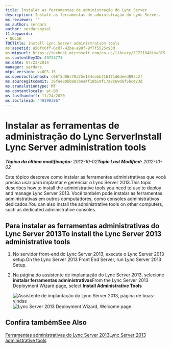 ```yaml
---
title: Instalar as ferramentas de administração do Lync Server
description: Instale as ferramentas de administração do Lync Server.
ms.reviewer: ''
ms.author: serdars
author: serdarsoysal
f1.keywords:
- NOCSH
TOCTitle: Install Lync Server administration tools
ms:assetid: a56fc6ff-6cd7-42be-a99f-9f7f5525c93d
ms:mtpsurl: https://technet.microsoft.com/en-us/library/JJ721840(v=OCS.15)
ms:contentKeyID: 49733773
ms.date: 07/23/2014
manager: serdars
mtps_version: v=OCS.15
ms.openlocfilehash: c06f5d06c70a25e154cebb316121d6deed893c2f
ms.sourcegitcommit: 36fee89bb887bea4f18b19f17a8c69daf5bc423d
ms.translationtype: MT
ms.contentlocale: pt-BR
ms.lasthandoff: 11/24/2020
ms.locfileid: "49390386"
---
```

# <a name="install-lync-server-administration-tools"></a><span data-ttu-id="a6aed-103">Instalar as ferramentas de administração do Lync Server</span><span class="sxs-lookup"><span data-stu-id="a6aed-103">Install Lync Server administration tools</span></span>

<div data-xmlns="http://www.w3.org/1999/xhtml">

<div class="topic" data-xmlns="http://www.w3.org/1999/xhtml" data-msxsl="urn:schemas-microsoft-com:xslt" data-cs="https://msdn.microsoft.com/">

<div data-asp="https://msdn2.microsoft.com/asp">



</div>

<div id="mainSection">

<div id="mainBody"><span data-ttu-id="a6aed-104">

<span> </span></span><span class="sxs-lookup"><span data-stu-id="a6aed-104">

<span> </span></span></span>

<span data-ttu-id="a6aed-105">_**Tópico da última modificação:** 2012-10-02_</span><span class="sxs-lookup"><span data-stu-id="a6aed-105">_**Topic Last Modified:** 2012-10-02_</span></span>

<span data-ttu-id="a6aed-106">Este tópico descreve como instalar as ferramentas administrativas que você precisa usar para implantar e gerenciar o Lync Server 2013.</span><span class="sxs-lookup"><span data-stu-id="a6aed-106">This topic describes how to install the administrative tools you need to use to deploy and manage Lync Server 2013.</span></span> <span data-ttu-id="a6aed-107">Você também pode instalar as ferramentas administrativas em outros computadores, como consoles administrativos dedicados.</span><span class="sxs-lookup"><span data-stu-id="a6aed-107">You can also install the administrative tools on other computers, such as dedicated administrative consoles.</span></span>

<div>

## <a name="to-install-the-lync-server-2013-administrative-tools"></a><span data-ttu-id="a6aed-108">Para instalar as ferramentas administrativas do Lync Server 2013</span><span class="sxs-lookup"><span data-stu-id="a6aed-108">To install the Lync Server 2013 administrative tools</span></span>

1.  <span data-ttu-id="a6aed-109">No servidor front-end do Lync Server 2013, execute o Lync Server 2013 setup.</span><span class="sxs-lookup"><span data-stu-id="a6aed-109">On the Lync Server 2013 Front End Server, run Lync Server 2013 Setup.</span></span>

2.  <span data-ttu-id="a6aed-110">Na página do assistente de implantação do Lync Server 2013, selecione **instalar ferramentas administrativas**</span><span class="sxs-lookup"><span data-stu-id="a6aed-110">From the Lync Server 2013 Deployment Wizard page, select **Install Administrative Tools**</span></span>
    
    <span data-ttu-id="a6aed-111">![Assistente de implantação do Lync Server 2013, página de boas-vindas](images/JJ205265.5f88ae18-9c3c-42ea-a91a-836ecf5d515f(OCS.15).jpg "Assistente de implantação do Lync Server 2013, página de boas-vindas")</span><span class="sxs-lookup"><span data-stu-id="a6aed-111">![Lync Server 2013 Deployment Wizard, Welcome page](images/JJ205265.5f88ae18-9c3c-42ea-a91a-836ecf5d515f(OCS.15).jpg "Lync Server 2013 Deployment Wizard, Welcome page")</span></span>

</div>

<div>

## <a name="see-also"></a><span data-ttu-id="a6aed-112">Confira também</span><span class="sxs-lookup"><span data-stu-id="a6aed-112">See Also</span></span>


[<span data-ttu-id="a6aed-113">Ferramentas administrativas do Lync Server 2013</span><span class="sxs-lookup"><span data-stu-id="a6aed-113">Lync Server 2013 administrative tools</span></span>](lync-server-2013-lync-server-administrative-tools.md)  
  

<span data-ttu-id="a6aed-114"></div>

</div>

<span> </span>

</div>

</div>

</span><span class="sxs-lookup"><span data-stu-id="a6aed-114"></div>

</div>

<span> </span>

</div>

</div>

</span></span></div>

